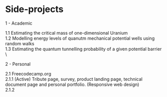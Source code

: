# Side-projects

1 - Academic 
  
  1.1 Estimating the critical mass of one-dimensional Uranium \
  1.2 Modelling energy levels of quanutm mechanical potential wells using random walks \
  1.3 Estimating the quantum tunnelling probability of a given potential barrier \
 
2 - Personal

  2.1 Freecodecamp.org \
    2.1.1 (Active) Tribute page, survey, product landing page, technical document page and personal portfolio. (Responsive web design) \
    2.1.2
